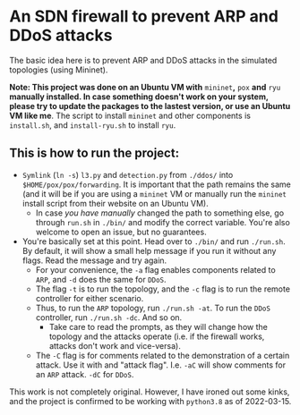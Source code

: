 # An SDN firewall to prevent ARP and DDoS attacks

The basic idea here is to prevent ARP and DDoS attacks in the simulated topologies (using Mininet).

**Note: This project was done on an Ubuntu VM with** `mininet`**,** `pox` **and** `ryu` **manually installed. In case something doesn't work on your system, please try to update the packages to the lastest version, or use an Ubuntu VM like me**. The script to install `mininet` and other components is `install.sh`, and `install-ryu.sh` to install `ryu`.

## This is how to run the project:

- `Symlink` (`ln -s`) `l3.py` and `detection.py` from `./ddos/` into `$HOME/pox/pox/forwarding`. It is important that the path remains the same (and it will be if you are using a `mininet` VM or manually run the `mininet` install script from their website on an Ubuntu VM).
    - In case *you have manually* changed the path to something else, go through `run.sh` in `./bin/` and modify the correct variable. You're also welcome to open an issue, but no guarantees.
- You're basically set at this point. Head over to `./bin/` and run `./run.sh`. By default, it will show a small help message if you run it without any flags. Read the message and try again.
    - For your convenience, the `-a` flag enables components related to `ARP`, and `-d` does the same for `DDoS`.
    - The flag `-t` is to run the topology, and the `-c` flag is to run the remote controller for either scenario.
    - Thus, to run the `ARP` topology, run `./run.sh -at`. To run the `DDoS` controller, run `./run.sh -dc`. And so on.
        - Take care to read the prompts, as they will change how the topology and the attacks operate (i.e. if the firewall works, attacks don't work and vice-versa).
    - The `-C` flag is for comments related to the demonstration of a certain attack. Use it with and "attack flag". I.e. `-aC` will show comments for an `ARP` attack. `-dC` for `DDoS`.

This work is not completely original. However, I have ironed out some kinks, and the project is confirmed to be working with `python3.8` as of 2022-03-15.
